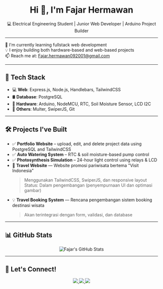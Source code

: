<h1 align="center">Hi 👋, I'm Fajar Hermawan</h1>
<p align="center">
  💻 Electrical Engineering Student | Junior Web Developer | Arduino Project Builder
</p>

---

🌱 I'm currently learning fullstack web development  
💡 I enjoy building both hardware-based and web-based projects  
📫 Reach me at: [Fajar.hermawan092001@gmail.com](mailto:Fajar.hermawan092001@gmail.com)

---

## 🚀 Tech Stack

- 💻 **Web**: Express.js, Node.js, Handlebars, TailwindCSS  
- 🛢️ **Database**: PostgreSQL  
- 🔌 **Hardware**: Arduino, NodeMCU, RTC, Soil Moisture Sensor, LCD I2C  
- 🧩 **Others**: Multer, SwiperJS, Git

---

## 🛠 Projects I've Built

- ✅ **Portfolio Website** – upload, edit, and delete project data using PostgreSQL and TailwindCSS  
- ✅ **Auto Watering System** – RTC & soil moisture-based pump control  
- ✅ **Photosynthesis Simulation** – 24-hour light control using relays & LCD  
- 🚧 **Travel Website** — Website promosi pariwisata bertema "Visit Indonesia"  
  > Menggunakan TailwindCSS, SwiperJS, dan responsive layout  
  > Status: Dalam pengembangan (penyempurnaan UI dan optimasi gambar)
- 💡 **Travel Booking System** — Rencana pengembangan sistem booking destinasi wisata  
  > Akan terintegrasi dengan form, validasi, dan database


---

## 📊 GitHub Stats

<p align="center">
  <img src="https://github-readme-stats.vercel.app/api?username=fajarhermawan&show_icons=true&theme=radical" alt="Fajar's GitHub Stats" />
</p>

---

## 🔗 Let's Connect!

<p align="center">
  <a href="mailto:Fajar.hermawan092001@gmail.com">
    <img src="https://img.shields.io/badge/email-D14836?style=for-the-badge&logo=gmail&logoColor=white" />
  </a>
  <a href="https://github.com/FajarHermawn">
    <img src="https://img.shields.io/badge/github-000000?style=for-the-badge&logo=github&logoColor=white" />
  </a>
  <a href="https://instagram.com/fajarhrmawann">
    <img src="https://img.shields.io/badge/instagram-E4405F?style=for-the-badge&logo=instagram&logoColor=white" />
  </a>
</p>

